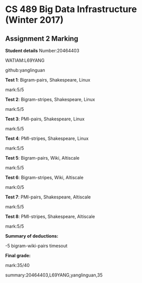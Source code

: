 # CS 489 Big Data Infrastructure (Winter 2017)
## Assignment 2 Marking
**Student details**
Number:20464403

WATIAM:L69YANG

github:yanglinguan

**Test 1**: Bigram-pairs, Shakespeare, Linux

mark:5/5

**Test 2**: Bigram-stripes, Shakespeare, Linux

mark:5/5

**Test 3**: PMI-pairs, Shakespeare, Linux

mark:5/5

**Test 4**: PMI-stripes, Shakespeare, Linux

mark:5/5

**Test 5**: Bigram-pairs, Wiki, Altiscale

mark:5/5

**Test 6**: Bigram-stripes, Wiki, Altiscale

mark:0/5

**Test 7**: PMI-pairs, Shakespeare, Altiscale

mark:5/5

**Test 8**: PMI-stripes, Shakespeare, Altiscale

mark:5/5

**Summary of deductions:**

-5 bigram-wiki-pairs timesout

**Final grade:**

mark:35/40

summary:20464403,L69YANG,yanglinguan,35

